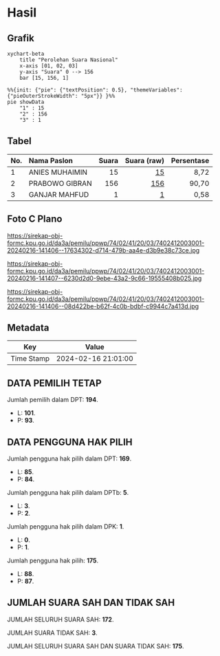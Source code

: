 # Hasil

## Grafik

```mermaid
xychart-beta
    title "Perolehan Suara Nasional"
    x-axis [01, 02, 03]
    y-axis "Suara" 0 --> 156
    bar [15, 156, 1]
```

```mermaid
%%{init: {"pie": {"textPosition": 0.5}, "themeVariables": {"pieOuterStrokeWidth": "5px"}} }%%
pie showData
    "1" : 15
    "2" : 156
    "3" : 1
```

## Tabel

| No. | Nama Paslon    | Suara | Suara (raw) | Persentase |
|:--- |:-------------- | -----:| -----------:| ----------:|
| 1   | ANIES MUHAIMIN | 15    | [15][p-1]   | 8,72       |
| 2   | PRABOWO GIBRAN | 156   | [156][p-2]  | 90,70      |
| 3   | GANJAR MAHFUD  | 1     | [1][p-3]    | 0,58       |


[p-1]: https://github.com/gigit-pemilu/pemilu-2024/blob/main/pilpres/hitung-suara/sub/74-sulawesi-tenggara/sub/02-konawe/sub/41-wonggeduku-barat/sub/2003-waturay/sub/001-tps/sub/paslon-1.txt
[p-2]: https://github.com/gigit-pemilu/pemilu-2024/blob/main/pilpres/hitung-suara/sub/74-sulawesi-tenggara/sub/02-konawe/sub/41-wonggeduku-barat/sub/2003-waturay/sub/001-tps/sub/paslon-2.txt
[p-3]: https://github.com/gigit-pemilu/pemilu-2024/blob/main/pilpres/hitung-suara/sub/74-sulawesi-tenggara/sub/02-konawe/sub/41-wonggeduku-barat/sub/2003-waturay/sub/001-tps/sub/paslon-3.txt

## Foto C Plano

https://sirekap-obj-formc.kpu.go.id/da3a/pemilu/ppwp/74/02/41/20/03/7402412003001-20240216-141406--17634302-d714-479b-aa4e-d3b9e38c73ce.jpg

https://sirekap-obj-formc.kpu.go.id/da3a/pemilu/ppwp/74/02/41/20/03/7402412003001-20240216-141407--6230d2d0-9ebe-43a2-9c66-19555408b025.jpg

https://sirekap-obj-formc.kpu.go.id/da3a/pemilu/ppwp/74/02/41/20/03/7402412003001-20240216-141406--08d422be-b62f-4c0b-bdbf-c9944c7a413d.jpg


## Metadata

| Key        | Value               |
| ---------- | ------------------- |
| Time Stamp | 2024-02-16 21:01:00 |


## DATA PEMILIH TETAP

Jumlah pemilih dalam DPT: **194**.
 * L: **101**.
 * P: **93**.

## DATA PENGGUNA HAK PILIH

Jumlah pengguna hak pilih dalam DPT: **169**.
 * L: **85**.
 * P: **84**.

Jumlah pengguna hak pilih dalam DPTb: **5**.
 * L: **3**.
 * P: **2**.

Jumlah pengguna hak pilih dalam DPK: **1**.
 * L: **0**.
 * P: **1**.

Jumlah pengguna hak pilih: **175**.
 * L: **88**.
 * P: **87**.

## JUMLAH SUARA SAH DAN TIDAK SAH

JUMLAH SELURUH SUARA SAH: **172**.

JUMLAH SUARA TIDAK SAH: **3**.

JUMLAH SELURUH SUARA SAH DAN SUARA TIDAK SAH: **175**.


